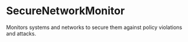 # SecureNetworkMonitor
Monitors systems and networks to secure them against policy violations and attacks.
